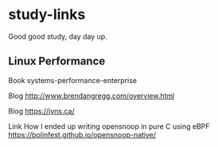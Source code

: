 # study-links
Good good study, day day up.


## Linux Performance 

Book systems-performance-enterprise

Blog http://www.brendangregg.com/overview.html

Blog https://jvns.ca/

Link How I ended up writing opensnoop in pure C using eBPF https://bolinfest.github.io/opensnoop-native/

